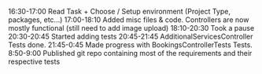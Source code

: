 16:30-17:00     Read Task + Choose / Setup environment (Project Type, packages, etc...)
17:00-18:10     Added misc files & code. Controllers are now mostly functional (still need to add image upload)
18:10-20:30		Took a pause
20:30-20:45		Started adding tests
20:45-21:45		AdditionalServicesController Tests done.
21:45-0:45		Made progress with BookingsControllerTests Tests.
8:50-9:00       Published git repo containing most of the requirements and their respective tests